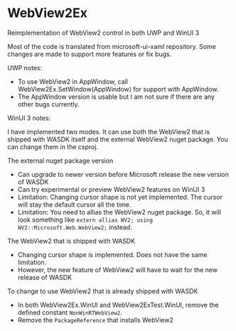 # WebView2Ex

Reimplementation of WebView2 control in both UWP and WinUI 3

Most of the code is translated from microsoft-ui-xaml repository. Some changes are made to support more features or fix bugs.

UWP notes:
- To use WebView2 in AppWindow, call WebView2Ex.SetWindow(AppWindow) for support with AppWindow.
- The AppWindow version is usable but I am not sure if there are any other bugs currently.

WinUI 3 notes:

I have implemented two modes. It can use both the WebView2 that is shipped with WASDK itself and the external WebView2 nuget package. You can change them in the csproj.

The external nuget package version
- Can upgrade to newer version before Microsoft release the new version of WASDK
- Can try experimental or preview WebView2 features on WinUI 3
- Limitation: Changing cursor shape is not yet implemented. The cursor will stay the default cursor all the time.
- Limitation: You need to allias the WebView2 nuget package. So, it will look something like `extern allias WV2; using WV2::Microsoft.Web.WebView2;` instead.

The WebView2 that is shipped with WASDK
- Changing cursor shape is implemented. Does not have the same limitation.
- However, the new feature of WebView2 will have to wait for the new release of WASDK

To change to use WebView2 that is already shipped with WASDK
- In both WebView2Ex.WinUI and WebView2ExTest.WinUI, remove the defined constant `NonWinRTWebView2`.
- Remove the `PackageReference` that installs WebView2
